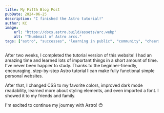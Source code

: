 ```yaml
---
title: My Fifth Blog Post
pubDate: 2024-06-25
description: "I finished the Astro tutorial!"
author: KC
image:
    url: "https://docs.astro.build/assets/arc.webp"
    alt: "Thumbnail of Astro arcs."
tags: ["astro", "successes", "learning in public", "community", "cheers!"]
---
```

After two weeks, I completed the tutorial version of this website! I had an amazing time and learned lots of important things in a short amount of time. I've never been happier to study. Thanks to the beginner-friendly, encouraging, step-by-step Astro tutorial I can make fully functional simple personal websites.

After that, I changed CSS to my favorite colors, improved dark mode readability, learned more about styling elements, and even imported a font. I showed it to my friends and family.

I'm excited to continue my journey with Astro! 😊